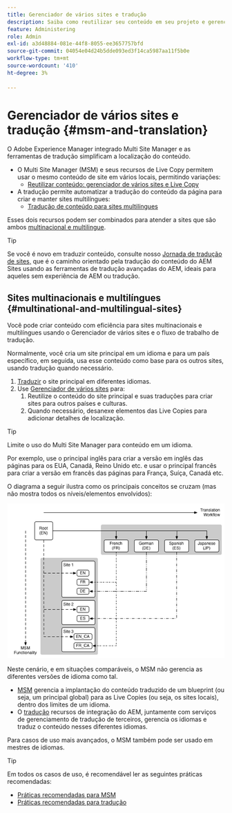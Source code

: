 ```yaml
---
title: Gerenciador de vários sites e tradução
description: Saiba como reutilizar seu conteúdo em seu projeto e gerenciar sites multilíngues no AEM.
feature: Administering
role: Admin
exl-id: a3d48884-081e-44f8-8055-ee3657757bfd
source-git-commit: 04054e04d24b5dde093ed3f14ca5987aa11f5b0e
workflow-type: tm+mt
source-wordcount: '410'
ht-degree: 3%

---
```


# Gerenciador de vários sites e tradução {#msm-and-translation}

O Adobe Experience Manager integrado Multi Site Manager e as ferramentas de tradução simplificam a localização do conteúdo.

* O Multi Site Manager (MSM) e seus recursos de Live Copy permitem usar o mesmo conteúdo de site em vários locais, permitindo variações:
   * [Reutilizar conteúdo: gerenciador de vários sites e Live Copy](msm/overview.md)
* A tradução permite automatizar a tradução do conteúdo da página para criar e manter sites multilíngues:
   * [Tradução de conteúdo para sites multilíngues](translation/overview.md)

Esses dois recursos podem ser combinados para atender a sites que são ambos [multinacional e multilingue](#multinational-and-multilingual-sites).

>[!TIP]
>
>Se você é novo em traduzir conteúdo, consulte nosso [Jornada de tradução de sites,](/help/journey-sites/translation/overview.md) que é o caminho orientado pela tradução do conteúdo do AEM Sites usando as ferramentas de tradução avançadas do AEM, ideais para aqueles sem experiência de AEM ou tradução.

## Sites multinacionais e multilíngues {#multinational-and-multilingual-sites}

Você pode criar conteúdo com eficiência para sites multinacionais e multilíngues usando o Gerenciador de vários sites e o fluxo de trabalho de tradução.

Normalmente, você cria um site principal em um idioma e para um país específico, em seguida, usa esse conteúdo como base para os outros sites, usando tradução quando necessário.

1. [Traduzir](translation/overview.md) o site principal em diferentes idiomas.
1. Use [Gerenciador de vários sites](msm/overview.md) para:
   1. Reutilize o conteúdo do site principal e suas traduções para criar sites para outros países e culturas.
   1. Quando necessário, desanexe elementos das Live Copies para adicionar detalhes de localização.

>[!TIP]
>
>Limite o uso do Multi Site Manager para conteúdo em um idioma.
>
>Por exemplo, use o principal inglês para criar a versão em inglês das páginas para os EUA, Canadá, Reino Unido etc. e usar o principal francês para criar a versão em francês das páginas para França, Suíça, Canadá etc.

O diagrama a seguir ilustra como os principais conceitos se cruzam (mas não mostra todos os níveis/elementos envolvidos):

![Visão geral da localização](assets/localization-overview.png)

Neste cenário, e em situações comparáveis, o MSM não gerencia as diferentes versões de idioma como tal.

* [MSM](msm/overview.md) gerencia a implantação do conteúdo traduzido de um blueprint (ou seja, um principal global) para as Live Copies (ou seja, os sites locais), dentro dos limites de um idioma.
* O [tradução](translation/overview.md) recursos de integração do AEM, juntamente com serviços de gerenciamento de tradução de terceiros, gerencia os idiomas e traduz o conteúdo nesses diferentes idiomas.

Para casos de uso mais avançados, o MSM também pode ser usado em mestres de idiomas.

>[!TIP]
>
>Em todos os casos de uso, é recomendável ler as seguintes práticas recomendadas:
>
>* [Práticas recomendadas para MSM](msm/best-practices.md)
>* [Práticas recomendadas para tradução](translation/best-practices.md)

